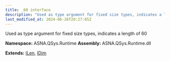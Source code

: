 ```yaml
---
title: _60 interface
description: "Used as type argument for fixed size types, indicates a length of 60  "
last_modified_at: 2024-06-26T20:27:05Z
---
```


Used as type argument for fixed size types, indicates a length of 60 

**Namespace:** ASNA.QSys.Runtime
**Assembly:** ASNA.QSys.Runtime.dll

**Extends:** [ILen](/reference/runtime/qsys-runtime/i-len.html), [IDim](/reference/runtime/qsys-runtime/i-dim.html)
<br>
<br>
